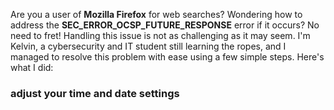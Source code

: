 <p>Are you a user of <b>Mozilla Firefox</b> for web searches? Wondering how to address the <b>SEC_ERROR_OCSP_FUTURE_RESPONSE</b> error if it occurs? No need to fret! Handling this issue is not as challenging as it may seem. I'm Kelvin, a cybersecurity and IT student still learning the ropes, and I managed to resolve this problem with ease using a few simple steps. Here's what I did:</p>


<h3>adjust your time and date settings</h3>
